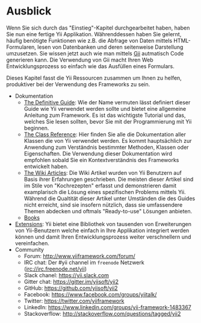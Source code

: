 Ausblick
========

Wenn Sie sich durch das "Einstieg"-Kapitel durchgearbeitet haben, haben Sie nun eine fertige Yii Applikation. Währenddessen
haben Sie gelernt, häufig benötigte Funktionen wie z.B. die Abfrage von Daten mittels HTML-Formularen, lesen von Datenbanken
und deren seitenweise Darstellung umzusetzen. Sie wissen jetzt auch wie man mittels [Gii](https://www.yiiframework.com/extension/yiisoft/yii2-gii/doc/guide)
autmatisch Code generieren kann. Die Verwendung von Gii macht Ihren Web Entwicklungsprozess so einfach wie das Ausfüllen eines Formulars.  

Dieses Kapitel fasst die Yii Ressourcen zusammen um Ihnen zu helfen, produktiver bei der Verwendung des Frameworks zu sein.

* Dokumentation
    - [The Definitive Guide](http://www.yiiframework.com/doc-2.0/guide-README.html):
      Wie der Name vermuten lässt definiert dieser Guide wie Yii verwendet werden sollte und bietet eine allgemeine Anleitung
      zum Framework. Es ist das wichtigste Tutorial und das, welches Sie lesen sollten, bevor Sie mit der Programmierung
      mit Yii beginnen.
    - [The Class Reference](http://www.yiiframework.com/doc-2.0/index.html):
      Hier finden Sie alle die Dokumentation aller Klassen die von Yii verwendet werden. Es kommt hauptsächlich zur Anwendung
      zum Verständnis bestimmter Methoden, Klassen oder Eigenschaften. Die Verwendung dieser Dokumentation wird empfohlen
      sobald Sie ein Kontextverständnis des Frameworks entwickelt haben.
    - [The Wiki Articles](http://www.yiiframework.com/wiki/?tag=yii2):
      Die Wiki Artikel wurden von Yii Benutzern auf Basis ihrer Erfahrungen geschrieben. Die meisten dieser Artikel sind
      im Stile von "Kochrezepten" erfasst und demonstrieren damit examplarisch die Lösung eines spezifischen Problems mittels
      Yii. Während die Qualtität dieser Artikel unter Umständen die des Guides nicht erreicht, sind sie insofern nützlich, 
      dass sie umfassendere Themen abdecken und oftmals "Ready-to-use" Lösungen anbieten.
    - [Books](http://www.yiiframework.com/doc/)
* [Extensions](http://www.yiiframework.com/extensions/):
  Yii bietet eine Bibliothek von tausenden von Erweiterungen von Yii-Benutzern welche einfach in Ihre Applikation integriert
  werden können und damit Ihren Entwicklungsprozess weiter verschnellern und vereinfachen.
* Community
    - Forum: <http://www.yiiframework.com/forum/>
    - IRC chat: Der #yii channel im `freenode` Netzwerk (<irc://irc.freenode.net/yii>)
    - Slack chanel: <https://yii.slack.com>
    - Gitter chat: <https://gitter.im/yiisoft/yii2>
    - GitHub: <https://github.com/yiisoft/yii2>
    - Facebook: <https://www.facebook.com/groups/yiitalk/>
    - Twitter: <https://twitter.com/yiiframework>
    - LinkedIn: <https://www.linkedin.com/groups/yii-framework-1483367>
    - Stackoverflow: <http://stackoverflow.com/questions/tagged/yii2>
